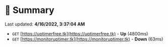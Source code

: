 # 📖 Summary
Last updated: **4/16/2022, 3:37:04 AM**

- `GET` [https://uptimerfree.tk](https://uptimerfree.tk) - **Up** (4800ms)
- `GET` [https://monitoruptimer.tk](https://monitoruptimer.tk) - **Down** (63ms)
